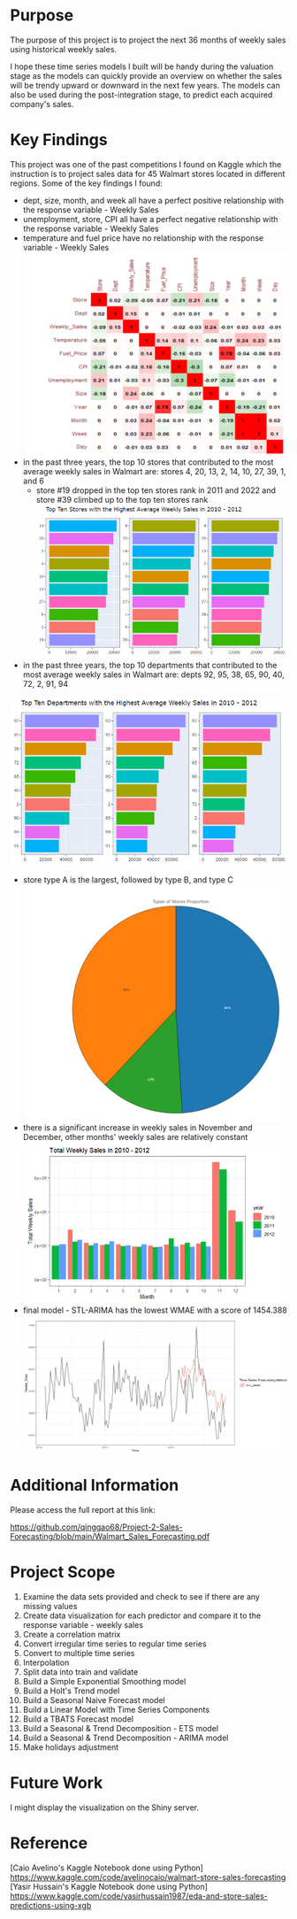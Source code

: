 # Purpose

The purpose of this project is to project the next 36 months of weekly sales using historical weekly sales.

I hope these time series models I built will be handy during the valuation stage as the models can quickly provide an overview on whether the sales will be trendy upward or downward in the next few years. The models can also be used during the post-integration stage, to predict each acquired company's sales. 

# Key Findings

This project was one of the past competitions I found on Kaggle which the instruction is to project sales data for 45 Walmart stores located in different regions. Some of the key findings I found:

- dept, size, month, and week all have a perfect positive relationship with the response variable - Weekly Sales 
- unemployment,  store, CPI all have a perfect negative relationship with the response variable - Weekly Sales 
- temperature and fuel price have no relationship with the response variable - Weekly Sales
![correlation matrix](https://github.com/qinggao68/Project-2-Sales-Forecasting/blob/main/correlation_matrix.PNG)
- in the past three years, the top 10 stores that contributed to the most average weekly sales in Walmart are: stores 4, 20, 13, 2, 14, 10, 27, 39, 1, and 6
  - store #19 dropped in the top ten stores rank in 2011 and 2022 and store #39 climbed up to the top ten stores rank 
![top ten stores in avg wkly sales](https://github.com/qinggao68/Project-2-Sales-Forecasting/blob/main/Top_Ten_Stores_with_Highest_avg_Weekly_Sales_2010_2012.PNG)
- in the past three years, the top 10 departments that contributed to the most average weekly sales in Walmart are: depts 92, 95, 38, 65, 90, 40, 72, 2, 91, 94 

![top ten depts in avg wkly sales](https://github.com/qinggao68/Project-2-Sales-Forecasting/blob/main/Top_Ten_Departs_with_highest_avg_weekly_sales_2010_2012.PNG)
- store type A is the largest, followed by type B, and type C
![stores types proportion](https://github.com/qinggao68/Project-2-Sales-Forecasting/blob/main/types_of_stores_proportion.PNG)
- there is a significant increase in weekly sales in November and December, other months' weekly sales are relatively constant 
![wkly sales in 2010 to 2012](https://github.com/qinggao68/Project-2-Sales-Forecasting/blob/main/total_weekly_sales_in_2010_2012.PNG)
- final model - STL-ARIMA has the lowest WMAE with a score of 1454.388  
![final model - STL ARIMA](https://github.com/qinggao68/Project-2-Sales-Forecasting/blob/main/stl_arima_result.PNG)

# Additional Information 
Please access the full report at this link: 

https://github.com/qinggao68/Project-2-Sales-Forecasting/blob/main/Walmart_Sales_Forecasting.pdf

# Project Scope 
1. Examine the data sets provided and check to see if there are any missing values 
2. Create data visualization for each predictor and compare it to the response variable - weekly sales 
3. Create a correlation matrix 
4. Convert irregular time series to regular time series 
5. Convert to multiple time series 
6. Interpolation 
7. Split data into train and validate 
8. Build a Simple Exponential Smoothing model 
9. Build a Holt's Trend model 
10. Build a Seasonal Naive Forecast model 
11. Build a Linear Model with Time Series Components 
12. Build a TBATS Forecast model 
13. Build a Seasonal & Trend Decomposition - ETS model 
14. Build a Seasonal & Trend Decomposition - ARIMA model 
15. Make holidays adjustment

# Future Work 
I might display the visualization on the Shiny server. 

# Reference
[Caio Avelino's Kaggle Notebook done using Python] https://www.kaggle.com/code/avelinocaio/walmart-store-sales-forecasting
[Yasir Hussain's Kaggle Notebook done using Python] 
https://www.kaggle.com/code/yasirhussain1987/eda-and-store-sales-predictions-using-xgb
